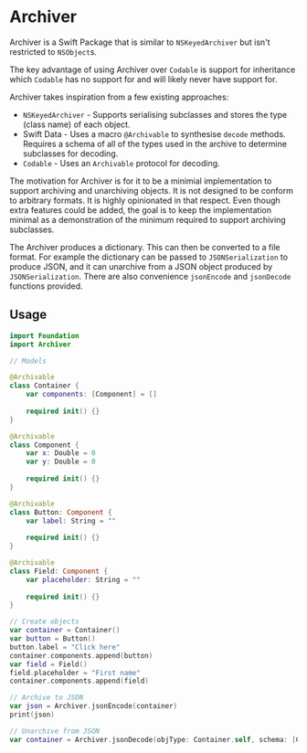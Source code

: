 # Archiver

Archiver is a Swift Package that is similar to `NSKeyedArchiver` but isn't restricted to `NSObject`s. 

The key advantage of using Archiver over `Codable` is support for inheritance which `Codable` has no support for and will likely never have support for.

Archiver takes inspiration from a few existing approaches:
- `NSKeyedArchiver` - Supports serialising subclasses and stores the type (class name) of each object.
- Swift Data - Uses a macro `@Archivable` to synthesise `decode` methods. Requires a schema of all of the types used in the archive to determine subclasses for decoding.
- `Codable` - Uses an `Archivable` protocol for decoding.

The motivation for Archiver is for it to be a minimial implementation to support archiving and unarchiving objects. It is not designed to be conform to arbitrary formats. It is highly opinionated in that respect. Even though extra features could be added, the goal is to keep the implementation minimal as a demonstration of the minimum required to support archiving subclasses.

The Archiver produces a dictionary. This can then be converted to a file format. For example the dictionary can be passed to `JSONSerialization` to produce JSON, and it can unarchive from a JSON object produced by `JSONSerialization`. There are also convenience `jsonEncode` and `jsonDecode` functions provided.

## Usage

```swift
import Foundation
import Archiver

// Models

@Archivable
class Container {
    var components: [Component] = []
    
    required init() {}
}

@Archivable
class Component {
    var x: Double = 0
    var y: Double = 0
    
    required init() {}
}

@Archivable
class Button: Component {
    var label: String = ""
    
    required init() {}
}

@Archivable
class Field: Component {
    var placeholder: String = ""
    
    required init() {}
}

// Create objects
var container = Container()
var button = Button()
button.label = "Click here"
container.components.append(button)
var field = Field()
field.placeholder = "First name"
container.components.append(field)

// Archive to JSON
var json = Archiver.jsonEncode(container)
print(json)

// Unarchive from JSON
var container = Archiver.jsonDecode(objType: Container.self, schema: [Container.self, Component.self, Button.self, Field.self], json: json)
```

